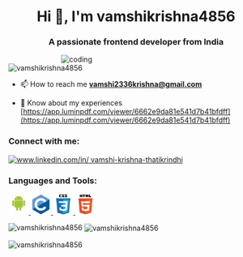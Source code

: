 <h1 align="center">Hi 👋, I'm vamshikrishna4856</h1>
<h3 align="center">A passionate frontend developer from India</h3>
<img align="right" alt="coding" width="400" src="https://search.app.goo.gl/6hXUTWU"

<p align="left"> <img src="https://komarev.com/ghpvc/?username=vamshikrishna4856&label=Profile%20views&color=0e75b6&style=flat" alt="vamshikrishna4856" /> </p>

- 📫 How to reach me **vamshi2336krishna@gmail.com**

- 📄 Know about my experiences [https://app.luminpdf.com/viewer/6662e9da81e541d7b41bfdff](https://app.luminpdf.com/viewer/6662e9da81e541d7b41bfdff)

<h3 align="left">Connect with me:</h3>
<p align="left">
<a href="https://linkedin.com/in/www.linkedin.com/in/ vamshi-krishna-thatikrindhi" target="blank"><img align="center" src="https://raw.githubusercontent.com/rahuldkjain/github-profile-readme-generator/master/src/images/icons/Social/linked-in-alt.svg" alt="www.linkedin.com/in/ vamshi-krishna-thatikrindhi" height="30" width="40" /></a>
</p>

<h3 align="left">Languages and Tools:</h3>
<p align="left"> <a href="https://developer.android.com" target="_blank" rel="noreferrer"> <img src="https://raw.githubusercontent.com/devicons/devicon/master/icons/android/android-original-wordmark.svg" alt="android" width="40" height="40"/> </a> <a href="https://www.cprogramming.com/" target="_blank" rel="noreferrer"> <img src="https://raw.githubusercontent.com/devicons/devicon/master/icons/c/c-original.svg" alt="c" width="40" height="40"/> </a> <a href="https://www.w3schools.com/css/" target="_blank" rel="noreferrer"> <img src="https://raw.githubusercontent.com/devicons/devicon/master/icons/css3/css3-original-wordmark.svg" alt="css3" width="40" height="40"/> </a> <a href="https://www.w3.org/html/" target="_blank" rel="noreferrer"> <img src="https://raw.githubusercontent.com/devicons/devicon/master/icons/html5/html5-original-wordmark.svg" alt="html5" width="40" height="40"/> </a> </p>

<p><img align="left" src="https://github-readme-stats.vercel.app/api/top-langs?username=vamshikrishna4856&show_icons=true&locale=en&layout=compact" alt="vamshikrishna4856" /></p>

<p>&nbsp;<img align="center" src="https://github-readme-stats.vercel.app/api?username=vamshikrishna4856&show_icons=true&locale=en" alt="vamshikrishna4856" /></p>

<p><img align="center" src="https://github-readme-streak-stats.herokuapp.com/?user=vamshikrishna4856&" alt="vamshikrishna4856" /></p>
